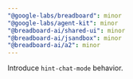 ```yaml
---
"@google-labs/breadboard": minor
"@google-labs/agent-kit": minor
"@breadboard-ai/shared-ui": minor
"@breadboard-ai/jsandbox": minor
"@breadboard-ai/a2": minor
---
```


Introduce `hint-chat-mode` behavior.
